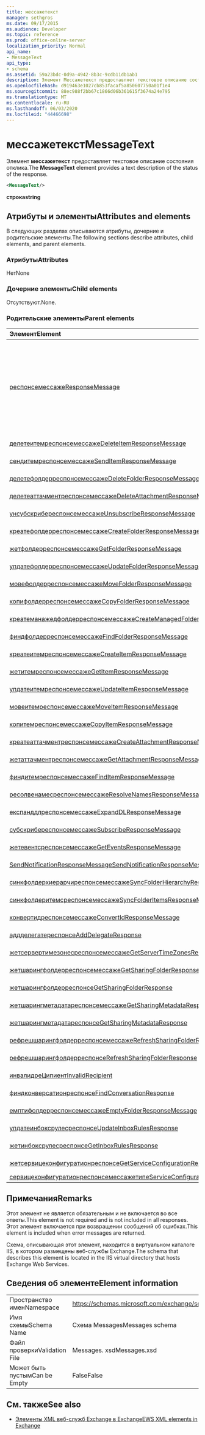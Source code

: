 ```yaml
---
title: мессажетекст
manager: sethgros
ms.date: 09/17/2015
ms.audience: Developer
ms.topic: reference
ms.prod: office-online-server
localization_priority: Normal
api_name:
- MessageText
api_type:
- schema
ms.assetid: 59a23bdc-0d9a-4942-8b3c-9cdb11db1ab1
description: Элемент Мессажетекст предоставляет текстовое описание состояния отклика.
ms.openlocfilehash: d919463e1027cb853facaf5a850607750a01f1e4
ms.sourcegitcommit: 88ec988f2bb67c1866d06b361615f3674a24e795
ms.translationtype: MT
ms.contentlocale: ru-RU
ms.lasthandoff: 06/03/2020
ms.locfileid: "44466698"
---
```

# <a name="messagetext"></a><span data-ttu-id="8fef8-103">мессажетекст</span><span class="sxs-lookup"><span data-stu-id="8fef8-103">MessageText</span></span>

<span data-ttu-id="8fef8-104">Элемент **мессажетекст** предоставляет текстовое описание состояния отклика.</span><span class="sxs-lookup"><span data-stu-id="8fef8-104">The **MessageText** element provides a text description of the status of the response.</span></span> 
  
```XML
<MessageText/>
```

 <span data-ttu-id="8fef8-105">**строка**</span><span class="sxs-lookup"><span data-stu-id="8fef8-105">**string**</span></span>
## <a name="attributes-and-elements"></a><span data-ttu-id="8fef8-106">Атрибуты и элементы</span><span class="sxs-lookup"><span data-stu-id="8fef8-106">Attributes and elements</span></span>

<span data-ttu-id="8fef8-107">В следующих разделах описываются атрибуты, дочерние и родительские элементы.</span><span class="sxs-lookup"><span data-stu-id="8fef8-107">The following sections describe attributes, child elements, and parent elements.</span></span>
  
### <a name="attributes"></a><span data-ttu-id="8fef8-108">Атрибуты</span><span class="sxs-lookup"><span data-stu-id="8fef8-108">Attributes</span></span>

<span data-ttu-id="8fef8-109">Нет</span><span class="sxs-lookup"><span data-stu-id="8fef8-109">None</span></span>
  
### <a name="child-elements"></a><span data-ttu-id="8fef8-110">Дочерние элементы</span><span class="sxs-lookup"><span data-stu-id="8fef8-110">Child elements</span></span>

<span data-ttu-id="8fef8-111">Отсутствуют.</span><span class="sxs-lookup"><span data-stu-id="8fef8-111">None.</span></span>
  
### <a name="parent-elements"></a><span data-ttu-id="8fef8-112">Родительские элементы</span><span class="sxs-lookup"><span data-stu-id="8fef8-112">Parent elements</span></span>

|<span data-ttu-id="8fef8-113">**Элемент**</span><span class="sxs-lookup"><span data-stu-id="8fef8-113">**Element**</span></span>|<span data-ttu-id="8fef8-114">**Описание**</span><span class="sxs-lookup"><span data-stu-id="8fef8-114">**Description**</span></span>|
|:-----|:-----|
|[<span data-ttu-id="8fef8-115">респонсемессаже</span><span class="sxs-lookup"><span data-stu-id="8fef8-115">ResponseMessage</span></span>](responsemessage.md) <br/> | <span data-ttu-id="8fef8-116">Предоставляет описательные сведения о состоянии отклика.</span><span class="sxs-lookup"><span data-stu-id="8fef8-116">Provides descriptive information about the response status.</span></span>  <br/> <br/> <span data-ttu-id="8fef8-117">Ниже приведены некоторые из возможных выражений XPath для этого элемента:</span><span class="sxs-lookup"><span data-stu-id="8fef8-117">The following are some of the possible XPath expressions to this element:</span></span> <br/> <br/>  `/GetUserAvailabilityResponse/FreeBusyResponseArray/FreeBusyResponse/ResponseMessage` <br/> <br/> `/GetUserAvailabilityResponse/SuggestionsResponse/ResponseMessage` <br/><br/>  `/SetUserOofSettingsResponse/ResponseMessage` <br/><br/>  `/GetUserOofSettingsResponse/ResponseMessage` <br/> |
|[<span data-ttu-id="8fef8-118">делетеитемреспонсемессаже</span><span class="sxs-lookup"><span data-stu-id="8fef8-118">DeleteItemResponseMessage</span></span>](deleteitemresponsemessage.md) <br/> |<span data-ttu-id="8fef8-119">Содержит состояние и результат одного запроса DeleteItem.</span><span class="sxs-lookup"><span data-stu-id="8fef8-119">Contains the status and result of a single DeleteItem request.</span></span>  <br/> |
|[<span data-ttu-id="8fef8-120">сендитемреспонсемессаже</span><span class="sxs-lookup"><span data-stu-id="8fef8-120">SendItemResponseMessage</span></span>](senditemresponsemessage.md) <br/> |<span data-ttu-id="8fef8-121">Содержит состояние и результат одного запроса SendItem.</span><span class="sxs-lookup"><span data-stu-id="8fef8-121">Contains the status and result of a single SendItem request.</span></span>  <br/> |
|[<span data-ttu-id="8fef8-122">делетефолдерреспонсемессаже</span><span class="sxs-lookup"><span data-stu-id="8fef8-122">DeleteFolderResponseMessage</span></span>](deletefolderresponsemessage.md) <br/> |<span data-ttu-id="8fef8-123">Содержит состояние и результат одного запроса DeleteFolder.</span><span class="sxs-lookup"><span data-stu-id="8fef8-123">Contains the status and result of a single DeleteFolder request.</span></span>  <br/> |
|[<span data-ttu-id="8fef8-124">делетеаттачментреспонсемессаже</span><span class="sxs-lookup"><span data-stu-id="8fef8-124">DeleteAttachmentResponseMessage</span></span>](deleteattachmentresponsemessage.md) <br/> |<span data-ttu-id="8fef8-125">Содержит состояние и результат одного запроса DeleteAttachment.</span><span class="sxs-lookup"><span data-stu-id="8fef8-125">Contains the status and result of a single DeleteAttachment request.</span></span>  <br/> |
|[<span data-ttu-id="8fef8-126">унсубскрибереспонсемессаже</span><span class="sxs-lookup"><span data-stu-id="8fef8-126">UnsubscribeResponseMessage</span></span>](unsubscriberesponsemessage.md) <br/> |<span data-ttu-id="8fef8-127">Содержит состояние и результат одного запроса отказа от подписки.</span><span class="sxs-lookup"><span data-stu-id="8fef8-127">Contains the status and result of a single Unsubscribe request.</span></span>  <br/> |
|[<span data-ttu-id="8fef8-128">креатефолдерреспонсемессаже</span><span class="sxs-lookup"><span data-stu-id="8fef8-128">CreateFolderResponseMessage</span></span>](createfolderresponsemessage.md) <br/> |<span data-ttu-id="8fef8-129">Содержит состояние и результат одного запроса CreateFolder.</span><span class="sxs-lookup"><span data-stu-id="8fef8-129">Contains the status and result of a single CreateFolder request.</span></span>  <br/> |
|[<span data-ttu-id="8fef8-130">жетфолдерреспонсемессаже</span><span class="sxs-lookup"><span data-stu-id="8fef8-130">GetFolderResponseMessage</span></span>](getfolderresponsemessage.md) <br/> |<span data-ttu-id="8fef8-131">Содержит сведения о состоянии и результатах одного запроса на получение вложенной папки.</span><span class="sxs-lookup"><span data-stu-id="8fef8-131">Contains the status and result of a single GetFolder request.</span></span>  <br/> |
|[<span data-ttu-id="8fef8-132">упдатефолдерреспонсемессаже</span><span class="sxs-lookup"><span data-stu-id="8fef8-132">UpdateFolderResponseMessage</span></span>](updatefolderresponsemessage.md) <br/> |<span data-ttu-id="8fef8-133">Содержит состояние и результат одного запроса операцию UpdateFolder.</span><span class="sxs-lookup"><span data-stu-id="8fef8-133">Contains the status and result of a single UpdateFolder request.</span></span>  <br/> |
|[<span data-ttu-id="8fef8-134">мовефолдерреспонсемессаже</span><span class="sxs-lookup"><span data-stu-id="8fef8-134">MoveFolderResponseMessage</span></span>](movefolderresponsemessage.md) <br/> |<span data-ttu-id="8fef8-135">Содержит состояние и результат одного запроса MoveFolder.</span><span class="sxs-lookup"><span data-stu-id="8fef8-135">Contains the status and result of a single MoveFolder request.</span></span>  <br/> |
|[<span data-ttu-id="8fef8-136">копифолдерреспонсемессаже</span><span class="sxs-lookup"><span data-stu-id="8fef8-136">CopyFolderResponseMessage</span></span>](copyfolderresponsemessage.md) <br/> |<span data-ttu-id="8fef8-137">Содержит состояние и результат одного запроса CopyFolder.</span><span class="sxs-lookup"><span data-stu-id="8fef8-137">Contains the status and result of a single CopyFolder request.</span></span>  <br/> |
|[<span data-ttu-id="8fef8-138">креатеманажедфолдерреспонсемессаже</span><span class="sxs-lookup"><span data-stu-id="8fef8-138">CreateManagedFolderResponseMessage</span></span>](createmanagedfolderresponsemessage.md) <br/> |<span data-ttu-id="8fef8-139">Содержит состояние и результат одного запроса CreateManagedFolder.</span><span class="sxs-lookup"><span data-stu-id="8fef8-139">Contains the status and result of a single CreateManagedFolder request.</span></span>  <br/> |
|[<span data-ttu-id="8fef8-140">финдфолдерреспонсемессаже</span><span class="sxs-lookup"><span data-stu-id="8fef8-140">FindFolderResponseMessage</span></span>](findfolderresponsemessage.md) <br/> |<span data-ttu-id="8fef8-141">Содержит состояние и результат одного запроса FindFolder.</span><span class="sxs-lookup"><span data-stu-id="8fef8-141">Contains the status and result of a single FindFolder request.</span></span>  <br/> |
|[<span data-ttu-id="8fef8-142">креатеитемреспонсемессаже</span><span class="sxs-lookup"><span data-stu-id="8fef8-142">CreateItemResponseMessage</span></span>](createitemresponsemessage.md) <br/> |<span data-ttu-id="8fef8-143">Содержит состояние и результат одного запроса CreateItem.</span><span class="sxs-lookup"><span data-stu-id="8fef8-143">Contains the status and result of a single CreateItem request.</span></span>  <br/> |
|[<span data-ttu-id="8fef8-144">жетитемреспонсемессаже</span><span class="sxs-lookup"><span data-stu-id="8fef8-144">GetItemResponseMessage</span></span>](getitemresponsemessage.md) <br/> |<span data-ttu-id="8fef8-145">Содержит состояние и результат одного запроса GetItem.</span><span class="sxs-lookup"><span data-stu-id="8fef8-145">Contains the status and result of a single GetItem request.</span></span>  <br/> |
|[<span data-ttu-id="8fef8-146">упдатеитемреспонсемессаже</span><span class="sxs-lookup"><span data-stu-id="8fef8-146">UpdateItemResponseMessage</span></span>](updateitemresponsemessage.md) <br/> |<span data-ttu-id="8fef8-147">Содержит состояние и результат одного запроса UpdateItem.</span><span class="sxs-lookup"><span data-stu-id="8fef8-147">Contains the status and result of a single UpdateItem request.</span></span>  <br/> |
|[<span data-ttu-id="8fef8-148">мовеитемреспонсемессаже</span><span class="sxs-lookup"><span data-stu-id="8fef8-148">MoveItemResponseMessage</span></span>](moveitemresponsemessage.md) <br/> |<span data-ttu-id="8fef8-149">Содержит состояние и результат одного запроса MoveItem.</span><span class="sxs-lookup"><span data-stu-id="8fef8-149">Contains the status and result of a single MoveItem request.</span></span>  <br/> |
|[<span data-ttu-id="8fef8-150">копитемреспонсемессаже</span><span class="sxs-lookup"><span data-stu-id="8fef8-150">CopyItemResponseMessage</span></span>](copyitemresponsemessage.md) <br/> |<span data-ttu-id="8fef8-151">Содержит состояние и результат одного запроса CopyItem.</span><span class="sxs-lookup"><span data-stu-id="8fef8-151">Contains the status and result of a single CopyItem request.</span></span>  <br/> |
|[<span data-ttu-id="8fef8-152">креатеаттачментреспонсемессаже</span><span class="sxs-lookup"><span data-stu-id="8fef8-152">CreateAttachmentResponseMessage</span></span>](createattachmentresponsemessage.md) <br/> |<span data-ttu-id="8fef8-153">Содержит состояние и результат одного запроса CreateAttachment.</span><span class="sxs-lookup"><span data-stu-id="8fef8-153">Contains the status and result of a single CreateAttachment request.</span></span>  <br/> |
|[<span data-ttu-id="8fef8-154">жетаттачментреспонсемессаже</span><span class="sxs-lookup"><span data-stu-id="8fef8-154">GetAttachmentResponseMessage</span></span>](getattachmentresponsemessage.md) <br/> |<span data-ttu-id="8fef8-155">Содержит состояние и результат одного запроса GetAttachment.</span><span class="sxs-lookup"><span data-stu-id="8fef8-155">Contains the status and result of a single GetAttachment request.</span></span>  <br/> |
|[<span data-ttu-id="8fef8-156">финдитемреспонсемессаже</span><span class="sxs-lookup"><span data-stu-id="8fef8-156">FindItemResponseMessage</span></span>](finditemresponsemessage.md) <br/> |<span data-ttu-id="8fef8-157">Содержит состояние и результат одного запроса FindItem.</span><span class="sxs-lookup"><span data-stu-id="8fef8-157">Contains the status and result of a single FindItem request.</span></span>  <br/> |
|[<span data-ttu-id="8fef8-158">ресолвенамесреспонсемессаже</span><span class="sxs-lookup"><span data-stu-id="8fef8-158">ResolveNamesResponseMessage</span></span>](resolvenamesresponsemessage.md) <br/> |<span data-ttu-id="8fef8-159">Содержит состояние и результат запроса ResolveNames.</span><span class="sxs-lookup"><span data-stu-id="8fef8-159">Contains the status and result of a ResolveNames request.</span></span>  <br/> |
|[<span data-ttu-id="8fef8-160">експанддлреспонсемессаже</span><span class="sxs-lookup"><span data-stu-id="8fef8-160">ExpandDLResponseMessage</span></span>](expanddlresponsemessage.md) <br/> |<span data-ttu-id="8fef8-161">Содержит состояние и результат одного запроса ExpandDL.</span><span class="sxs-lookup"><span data-stu-id="8fef8-161">Contains the status and result of a single ExpandDL request.</span></span>  <br/> |
|[<span data-ttu-id="8fef8-162">субскрибереспонсемессаже</span><span class="sxs-lookup"><span data-stu-id="8fef8-162">SubscribeResponseMessage</span></span>](subscriberesponsemessage.md) <br/> |<span data-ttu-id="8fef8-163">Содержит состояние и результат запроса одиночной подписки.</span><span class="sxs-lookup"><span data-stu-id="8fef8-163">Contains the status and result of a single Subscribe request.</span></span>  <br/> |
|[<span data-ttu-id="8fef8-164">жетевентсреспонсемессаже</span><span class="sxs-lookup"><span data-stu-id="8fef8-164">GetEventsResponseMessage</span></span>](geteventsresponsemessage.md) <br/> |<span data-ttu-id="8fef8-165">Содержит состояние и результат запроса на единичные события.</span><span class="sxs-lookup"><span data-stu-id="8fef8-165">Contains the status and result of a single GetEvents request.</span></span>  <br/> |
|[<span data-ttu-id="8fef8-166">SendNotificationResponseMessage</span><span class="sxs-lookup"><span data-stu-id="8fef8-166">SendNotificationResponseMessage</span></span>](sendnotificationresponsemessage.md) <br/> |<span data-ttu-id="8fef8-167">Содержит состояние и результат одного запроса Сенднотификатион.</span><span class="sxs-lookup"><span data-stu-id="8fef8-167">Contains the status and result of a single SendNotification request.</span></span>  <br/> |
|[<span data-ttu-id="8fef8-168">синкфолдерхиерарчиреспонсемессаже</span><span class="sxs-lookup"><span data-stu-id="8fef8-168">SyncFolderHierarchyResponseMessage</span></span>](syncfolderhierarchyresponsemessage.md) <br/> |<span data-ttu-id="8fef8-169">Содержит состояние и результат запроса SyncFolderHierarchy.</span><span class="sxs-lookup"><span data-stu-id="8fef8-169">Contains the status and result of a SyncFolderHierarchy request.</span></span>  <br/> |
|[<span data-ttu-id="8fef8-170">синкфолдеритемсреспонсемессаже</span><span class="sxs-lookup"><span data-stu-id="8fef8-170">SyncFolderItemsResponseMessage</span></span>](syncfolderitemsresponsemessage.md) <br/> |<span data-ttu-id="8fef8-171">Содержит состояние и результат запроса SyncFolderItems.</span><span class="sxs-lookup"><span data-stu-id="8fef8-171">Contains the status and result of a SyncFolderItems request.</span></span>  <br/> |
|[<span data-ttu-id="8fef8-172">конвертидреспонсемессаже</span><span class="sxs-lookup"><span data-stu-id="8fef8-172">ConvertIdResponseMessage</span></span>](convertidresponsemessage.md) <br/> |<span data-ttu-id="8fef8-173">Содержит состояние и результат запроса ConvertId.</span><span class="sxs-lookup"><span data-stu-id="8fef8-173">Contains the status and result of a ConvertId request.</span></span>  <br/> |
|[<span data-ttu-id="8fef8-174">аддделегатереспонсе</span><span class="sxs-lookup"><span data-stu-id="8fef8-174">AddDelegateResponse</span></span>](adddelegateresponse.md) <br/> |<span data-ttu-id="8fef8-175">Содержит состояние и результат запроса AddDelegate.</span><span class="sxs-lookup"><span data-stu-id="8fef8-175">Contains the status and result of an AddDelegate request.</span></span>  <br/> |
|[<span data-ttu-id="8fef8-176">жетсервертимезонесреспонсемессаже</span><span class="sxs-lookup"><span data-stu-id="8fef8-176">GetServerTimeZonesResponseMessage</span></span>](getservertimezonesresponsemessage.md) <br/> |<span data-ttu-id="8fef8-177">Содержит состояние и результат запроса GetServerTimeZones.</span><span class="sxs-lookup"><span data-stu-id="8fef8-177">Contains the status and result of a GetServerTimeZones request.</span></span>  <br/> |
|[<span data-ttu-id="8fef8-178">жетшарингфолдерреспонсемессаже</span><span class="sxs-lookup"><span data-stu-id="8fef8-178">GetSharingFolderResponseMessage</span></span>](getsharingfolderresponsemessage.md) <br/> |<span data-ttu-id="8fef8-179">Содержит состояние и результат запроса GetSharingFolder.</span><span class="sxs-lookup"><span data-stu-id="8fef8-179">Contains the status and result of a GetSharingFolder request.</span></span>  <br/> |
|[<span data-ttu-id="8fef8-180">жетшарингфолдерреспонсе</span><span class="sxs-lookup"><span data-stu-id="8fef8-180">GetSharingFolderResponse</span></span>](getsharingfolderresponse.md) <br/> |<span data-ttu-id="8fef8-181">Определяет ответ на запрос GetSharingFolder.</span><span class="sxs-lookup"><span data-stu-id="8fef8-181">Defines a response to a GetSharingFolder request.</span></span>  <br/> |
|[<span data-ttu-id="8fef8-182">жетшарингметадатареспонсемессаже</span><span class="sxs-lookup"><span data-stu-id="8fef8-182">GetSharingMetadataResponseMessage</span></span>](getsharingmetadataresponsemessage.md) <br/> |<span data-ttu-id="8fef8-183">Содержит состояние и результат запроса GetSharingMetadata.</span><span class="sxs-lookup"><span data-stu-id="8fef8-183">Contains the status and result of a GetSharingMetadata request.</span></span>  <br/> |
|[<span data-ttu-id="8fef8-184">жетшарингметадатареспонсе</span><span class="sxs-lookup"><span data-stu-id="8fef8-184">GetSharingMetadataResponse</span></span>](getsharingmetadataresponse.md) <br/> |<span data-ttu-id="8fef8-185">Определяет ответ на запрос GetSharingMetadata.</span><span class="sxs-lookup"><span data-stu-id="8fef8-185">Defines a response to a GetSharingMetadata request.</span></span>  <br/> |
|[<span data-ttu-id="8fef8-186">рефрешшарингфолдерреспонсемессаже</span><span class="sxs-lookup"><span data-stu-id="8fef8-186">RefreshSharingFolderResponseMessage</span></span>](refreshsharingfolderresponsemessage.md) <br/> |<span data-ttu-id="8fef8-187">Содержит состояние и результат запроса RefreshSharingFolder.</span><span class="sxs-lookup"><span data-stu-id="8fef8-187">Contains the status and result of a RefreshSharingFolder request.</span></span>  <br/> |
|[<span data-ttu-id="8fef8-188">рефрешшарингфолдерреспонсе</span><span class="sxs-lookup"><span data-stu-id="8fef8-188">RefreshSharingFolderResponse</span></span>](refreshsharingfolderresponse.md) <br/> |<span data-ttu-id="8fef8-189">Определяет ответ на запрос RefreshSharingFolder.</span><span class="sxs-lookup"><span data-stu-id="8fef8-189">Defines a response to a RefreshSharingFolder request.</span></span>  <br/> |
|[<span data-ttu-id="8fef8-190">инвалидреЦипиент</span><span class="sxs-lookup"><span data-stu-id="8fef8-190">InvalidRecipient</span></span>](invalidrecipient.md) <br/> |<span data-ttu-id="8fef8-191">Представляет недопустимого получателя для запроса GetSharingMetadata.</span><span class="sxs-lookup"><span data-stu-id="8fef8-191">Represents an invalid recipient for a GetSharingMetadata request.</span></span>  <br/> |
|[<span data-ttu-id="8fef8-192">финдконверсатионреспонсе</span><span class="sxs-lookup"><span data-stu-id="8fef8-192">FindConversationResponse</span></span>](findconversationresponse.md) <br/> |<span data-ttu-id="8fef8-193">Содержит сведения о состоянии и результатах ответа **FindConversation** .</span><span class="sxs-lookup"><span data-stu-id="8fef8-193">Contains the status and results of a **FindConversation** response.</span></span>  <br/> |
|[<span data-ttu-id="8fef8-194">емптифолдерреспонсемессаже</span><span class="sxs-lookup"><span data-stu-id="8fef8-194">EmptyFolderResponseMessage</span></span>](emptyfolderresponsemessage.md) <br/> |<span data-ttu-id="8fef8-195">Содержит состояние и результат одного запроса **EmptyFolder** .</span><span class="sxs-lookup"><span data-stu-id="8fef8-195">Contains the status and result of a single **EmptyFolder** request.</span></span>  <br/> |
|[<span data-ttu-id="8fef8-196">упдатеинбоксрулесреспонсе</span><span class="sxs-lookup"><span data-stu-id="8fef8-196">UpdateInboxRulesResponse</span></span>](updateinboxrulesresponse.md) <br/> |<span data-ttu-id="8fef8-197">Содержит ответ на запрос **UpdateInboxRules** .</span><span class="sxs-lookup"><span data-stu-id="8fef8-197">Contains a response to an **UpdateInboxRules** request.</span></span>  <br/> |
|[<span data-ttu-id="8fef8-198">жетинбоксрулесреспонсе</span><span class="sxs-lookup"><span data-stu-id="8fef8-198">GetInboxRulesResponse</span></span>](getinboxrulesresponse.md) <br/> |<span data-ttu-id="8fef8-199">Содержит ответ на запрос **GetInboxRules** .</span><span class="sxs-lookup"><span data-stu-id="8fef8-199">Contains a response to a **GetInboxRules** request.</span></span>  <br/> |
|[<span data-ttu-id="8fef8-200">жетсервицеконфигуратионреспонсе</span><span class="sxs-lookup"><span data-stu-id="8fef8-200">GetServiceConfigurationResponse</span></span>](getserviceconfigurationresponse.md) <br/> |<span data-ttu-id="8fef8-201">Содержит ответ на запрос **GetServiceConfiguration** .</span><span class="sxs-lookup"><span data-stu-id="8fef8-201">Contains a response to a **GetServiceConfiguration** request.</span></span>  <br/> |
|[<span data-ttu-id="8fef8-202">сервицеконфигуратионреспонсемессажетипе</span><span class="sxs-lookup"><span data-stu-id="8fef8-202">ServiceConfigurationResponseMessageType</span></span>](serviceconfigurationresponsemessagetype.md) <br/> |<span data-ttu-id="8fef8-203">Содержит параметры конфигурации службы.</span><span class="sxs-lookup"><span data-stu-id="8fef8-203">Contains service configuration settings.</span></span>  <br/> |
   
## <a name="remarks"></a><span data-ttu-id="8fef8-204">Примечания</span><span class="sxs-lookup"><span data-stu-id="8fef8-204">Remarks</span></span>

<span data-ttu-id="8fef8-205">Этот элемент не является обязательным и не включается во все ответы.</span><span class="sxs-lookup"><span data-stu-id="8fef8-205">This element is not required and is not included in all responses.</span></span> <span data-ttu-id="8fef8-206">Этот элемент включается при возвращении сообщений об ошибках.</span><span class="sxs-lookup"><span data-stu-id="8fef8-206">This element is included when error messages are returned.</span></span> 
  
<span data-ttu-id="8fef8-207">Схема, описывающая этот элемент, находится в виртуальном каталоге IIS, в котором размещены веб-службы Exchange.</span><span class="sxs-lookup"><span data-stu-id="8fef8-207">The schema that describes this element is located in the IIS virtual directory that hosts Exchange Web Services.</span></span>
  
## <a name="element-information"></a><span data-ttu-id="8fef8-208">Сведения об элементе</span><span class="sxs-lookup"><span data-stu-id="8fef8-208">Element information</span></span>

|||
|:-----|:-----|
|<span data-ttu-id="8fef8-209">Пространство имен</span><span class="sxs-lookup"><span data-stu-id="8fef8-209">Namespace</span></span>  <br/> |https://schemas.microsoft.com/exchange/services/2006/messages  <br/> |
|<span data-ttu-id="8fef8-210">Имя схемы</span><span class="sxs-lookup"><span data-stu-id="8fef8-210">Schema Name</span></span>  <br/> |<span data-ttu-id="8fef8-211">Схема Messages</span><span class="sxs-lookup"><span data-stu-id="8fef8-211">Messages schema</span></span>  <br/> |
|<span data-ttu-id="8fef8-212">Файл проверки</span><span class="sxs-lookup"><span data-stu-id="8fef8-212">Validation File</span></span>  <br/> |<span data-ttu-id="8fef8-213">Messages. xsd</span><span class="sxs-lookup"><span data-stu-id="8fef8-213">Messages.xsd</span></span>  <br/> |
|<span data-ttu-id="8fef8-214">Может быть пустым</span><span class="sxs-lookup"><span data-stu-id="8fef8-214">Can be Empty</span></span>  <br/> |<span data-ttu-id="8fef8-215">False</span><span class="sxs-lookup"><span data-stu-id="8fef8-215">False</span></span>  <br/> |
   
## <a name="see-also"></a><span data-ttu-id="8fef8-216">См. также</span><span class="sxs-lookup"><span data-stu-id="8fef8-216">See also</span></span>

- [<span data-ttu-id="8fef8-217">Элементы XML веб-служб Exchange в Exchange</span><span class="sxs-lookup"><span data-stu-id="8fef8-217">EWS XML elements in Exchange</span></span>](ews-xml-elements-in-exchange.md)

